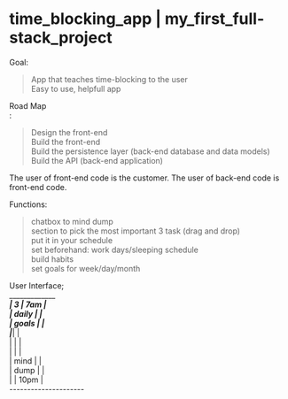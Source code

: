 # time_blocking_app   |   my_first_full-stack_project

Goal:<br/>

>App that teaches time-blocking to the user<br/>
>Easy to use, helpfull app
  
Road Map <br/>:
>Design the front-end<br />
>Build the front-end<br />
>Build the persistence layer (back-end database and data models)<br />
>Build the API (back-end application)<br />

The user of front-end code is the customer. The user of back-end code is front-end code.<br/>

Functions:<br/>
>chatbox to mind dump<br/>
>section to pick the most important 3 task (drag and drop)<br/>
>put it in your schedule<br/>
>set beforehand: work days/sleeping schedule<br/>
>build habits<br/>
>set goals for week/day/month<br/>

User Interface;<br/>
______________________<br/>
|  3      | 7am      |<br/>
|  daily  |          |<br/>
|  goals  |          |<br/>
|_________|          |<br/>
|         |          |<br/>
|         |          |<br/>
| mind    |          |<br/>
|    dump |          |<br/>
|         | 10pm     |<br/>
---------------------<br/>
